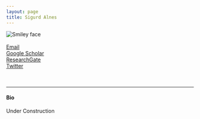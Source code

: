 ```yaml
---
layout: page
title: Sigurd Alnes
---
```


<img align="left" style="display:inline" src="https://raw.githubusercontent.com/aath0/aath0.github.io/master/assets/img/AlnesSigurd_Picture.jpg" alt="Smiley face" style="padding:25px"/> <br/> <br/>
<a href="sigurd.alnes@inf.unibe.ch">Email</a><br/>
<a href="https://scholar.google.com/citations?user=ECfihgYAAAAJ">Google Scholar</a><br/>
<a href="https://www.researchgate.net/profile/Sigurd_Alnes">ResearchGate</a><br/>
<a href="https://twitter.com/lerknes">Twitter</a>
<br/>
<br/>
<br/>

---
#### Bio
Under Construction
